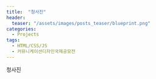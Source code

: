 ```yaml
---
title:  "청사진"
header:
  teaser: "/assets/images/posts_teaser/blueprint.png"
categories:
  - Projects
tags:
  - HTML/CSS/JS
  - 커뮤니케이션디자인국제공모전
---
```


청사진